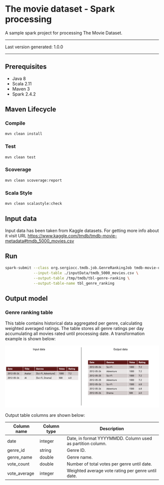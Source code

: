 # The movie dataset - Spark processing

A sample spark project for processing The Movie Dataset. 

---

Last version generated: 1.0.0

---

## Prerequisites

 - Java 8
 - Scala 2.11
 - Maven 3
 - Spark 2.4.2

## Maven Lifecycle

### Compile

```bash
mvn clean install
```

### Test

```bash
mvn clean test
```

### Scoverage

```bash
mvn clean scoverage:report
```

### Scala Style

```bash
mvn clean scalastyle:check
```

## Input data

Input data has been taken from Kaggle datasets. For getting more info about it visit URL 
https://www.kaggle.com/tmdb/tmdb-movie-metadata#tmdb_5000_movies.csv


## Run

```bash
spark-submit --class org.sergiocc.tmdb.job.GenreRankingJob tmdb-movie-dataset-spark-1.0.0.jar \
             --input-table ./inputData/tmdb_5000_movies.csv \
             --output-table /tmp/tmdb/tbl-genre-ranking \
             --output-table-name tbl_genre_ranking
```

## Output model

### Genre ranking table

This table contains historical data aggregated per genre, calculating weighted averaged ratings. The table stores all 
genre ratings per day accumulating all movies rated until processing date. A transformation example is shown below:

![alt text](img/transformation_example.png "Transformation example")

Output table columns are shown below:

| Column name  | Column type | Description                                                |
|--------------|-------------|------------------------------------------------------------|
| date         | integer     | Date, in format YYYYMMDD. Column used as partition column. |
| genre_id     | string      | Genre ID.                                                  |
| genre_name   | double      | Genre name.                                                |
| vote_count   | double      | Number of total votes per genre until date.                |
| vote_average | integer     | Weighted average vote rating per genre until date.         |